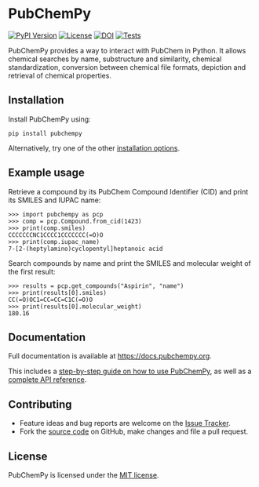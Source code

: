 # PubChemPy

[![PyPI Version](https://img.shields.io/pypi/v/PubChemPy.svg?style=flat)](https://pypi.python.org/pypi/PubChemPy)
[![License](https://img.shields.io/pypi/l/PubChemPy.svg?style=flat)](https://github.com/mcs07/PubChemPy/blob/main/LICENSE)
[![DOI](https://zenodo.org/badge/DOI/10.5281/zenodo.541438.svg)](https://doi.org/10.5281/zenodo.593126)
[![Tests](https://github.com/mcs07/PubChemPy/actions/workflows/test.yml/badge.svg)](https://github.com/mcs07/PubChemPy/actions/workflows/test.yml)

PubChemPy provides a way to interact with PubChem in Python. It allows chemical searches by name, substructure and similarity, chemical standardization, conversion between chemical file formats, depiction and retrieval of chemical properties.

## Installation

Install PubChemPy using:

```shell
pip install pubchempy
```

Alternatively, try one of the other [installation options](https://docs.pubchempy.org/en/latest/guide/install.html).

## Example usage

Retrieve a compound by its PubChem Compound Identifier (CID) and print its SMILES and IUPAC name:

```pycon
>>> import pubchempy as pcp
>>> comp = pcp.Compound.from_cid(1423)
>>> print(comp.smiles)
CCCCCCCNC1CCCC1CCCCCCC(=O)O
>>> print(comp.iupac_name)
7-[2-(heptylamino)cyclopentyl]heptanoic acid
```

Search compounds by name and print the SMILES and molecular weight of the first result:

```pycon
>>> results = pcp.get_compounds("Aspirin", "name")
>>> print(results[0].smiles)
CC(=O)OC1=CC=CC=C1C(=O)O
>>> print(results[0].molecular_weight)
180.16
```

## Documentation

Full documentation is available at <https://docs.pubchempy.org>.

This includes a [step-by-step guide on how to use PubChemPy](https://docs.pubchempy.org/en/latest/guide/gettingstarted.html), as well as a [complete API reference](https://docs.pubchempy.org/en/latest/api.html).

## Contributing

- Feature ideas and bug reports are welcome on the [Issue Tracker](https://github.com/mcs07/PubChemPy/issues).
- Fork the [source code](https://github.com/mcs07/PubChemPy) on GitHub, make changes and file a pull request.

## License

PubChemPy is licensed under the [MIT license](https://github.com/mcs07/PubChemPy/blob/main/LICENSE).
